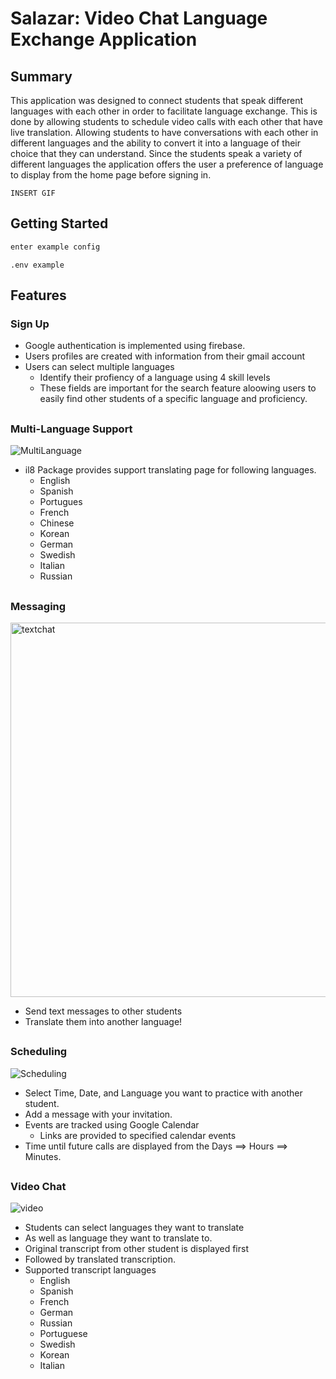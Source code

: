 # Salazar: Video Chat Language Exchange Application

## Summary
   This application was designed to connect students that speak different languages with each other in order to facilitate language exchange. This is done by allowing students to schedule video calls with each other that have live translation. Allowing students to have conversations with each other in different languages and the ability to convert it into a language of their choice that they can understand. 
   Since the students speak a variety of different languages the application offers the user a preference of language to display from the home page before signing in.
   ```
   INSERT GIF
   ```
## Getting Started
```Config.js
enter example config
```
```.env
.env example
```
## Features
### Sign Up
   - Google authentication is implemented using firebase.
   - Users profiles are created with information from their gmail account
   - Users can select multiple languages
       - Identify their profiency of a language using 4 skill levels
       - These fields are important for the search feature aloowing users to easily find other students of a specific language and proficiency.  
##
### Multi-Language Support
![MultiLanguage](https://user-images.githubusercontent.com/52953412/146631558-baddffca-3dcb-44df-aed3-d93d90e1c3f7.png)
 - il8 Package provides support translating page for following languages.
     - English
     - Spanish
     - Portugues
     - French
     - Chinese
     - Korean
     - German
     - Swedish
     - Italian
     - Russian
##
### Messaging

<img width="599" alt="textchat" src="https://user-images.githubusercontent.com/52953412/146631743-68712285-43bc-414d-925b-871503b19b8d.png">

 - Send text messages to other students
 - Translate them into another language!
##
### Scheduling
![Scheduling](https://user-images.githubusercontent.com/52953412/146631560-0e51f1b6-eac2-4d52-8060-05bc2563e7cb.png)
- Select Time, Date, and Language you want to practice with another student.
- Add a message with your invitation.
- Events are tracked using Google Calendar
    - Links are provided to specified calendar events
- Time until future calls are displayed from the Days ==> Hours ==> Minutes.
##
### Video Chat
![video](https://user-images.githubusercontent.com/52953412/146631667-4cf25b52-529b-4807-8033-5b4884988ad5.png)
- Students can select languages they want to translate
- As well as language they want to translate to.
- Original transcript from other student is displayed first
- Followed by translated transcription.
- Supported transcript languages
    - English
    - Spanish
    - French
    - German
    - Russian
    - Portuguese
    - Swedish
    - Korean
    - Italian
